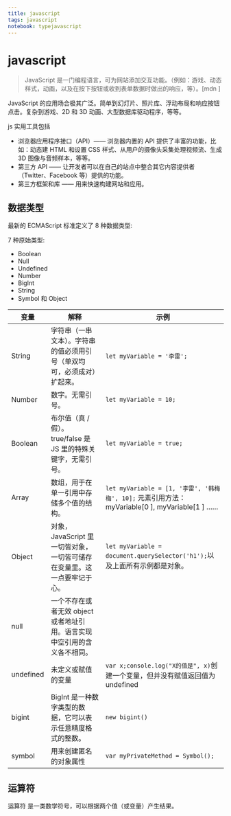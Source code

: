 ```yaml
---
title: javascript
tags: javascript
notebook: typejavascript
---
```


# javascript

> JavaScript 是一门编程语言，可为网站添加交互功能。（例如：游戏、动态样式，动画，以及在按下按钮或收到表单数据时做出的响应，等）。[mdn ]

JavaScript 的应用场合极其广泛。简单到幻灯片、照片库、浮动布局和响应按钮点击。复杂到游戏、2D 和 3D 动画、大型数据库驱动程序，等等。

js 实用工具包括

- 浏览器应用程序接口（API）—— 浏览器内置的 API 提供了丰富的功能，比如：动态建 HTML 和设置 CSS 样式、从用户的摄像头采集处理视频流、生成 3D 图像与音频样本，等等。
- 第三方 API —— 让开发者可以在自己的站点中整合其它内容提供者（Twitter、Facebook 等）提供的功能。
- 第三方框架和库 —— 用来快速构建网站和应用。

## 数据类型

最新的 ECMAScript 标准定义了 8 种数据类型:

7 种原始类型:

- Boolean
- Null
- Undefined
- Number
- BigInt
- String
- Symbol
  和 Object

| 变量      | 解释                                                                     | 示例                                                                                          |
| --------- | ------------------------------------------------------------------------ | --------------------------------------------------------------------------------------------- |
| String    | 字符串（一串文本）。字符串的值必须用引号（单双均可，必须成对）扩起来。   | `let myVariable = '李雷';`                                                                    |
| Number    | 数字。无需引号。                                                         | `let myVariable = 10;`                                                                        |
| Boolean   | 布尔值（真 / 假）。 true/false 是 JS 里的特殊关键字，无需引号。          | `let myVariable = true;`                                                                      |
| Array     | 数组，用于在单一引用中存储多个值的结构。                                 | `let myVariable = [1, '李雷', '韩梅梅', 10];` 元素引用方法：myVariable[0 ], myVariable[1 ] …… |
| Object    | 对象，JavaScript 里一切皆对象，一切皆可储存在变量里。这一点要牢记于心。  | `let myVariable = document.querySelector('h1');`以及上面所有示例都是对象。                    |
| null      | 一个不存在或者无效 object 或者地址引用。语言实现中空引用的含义各不相同。 |                                                                                               |
| undefined | 未定义或赋值的变量                                                       | `var x;console.log("X的值是", x)`创建一个变量，但并没有赋值返回值为 undefined                 |
| bigint    | BigInt 是一种数字类型的数据，它可以表示任意精度格式的整数。              | `new bigint()`                                                                                |
| symbol    | 用来创建匿名的对象属性                                                   | `var myPrivateMethod = Symbol();`                                                             |

## 运算符

运算符 是一类数学符号，可以根据两个值（或变量）产生结果。

